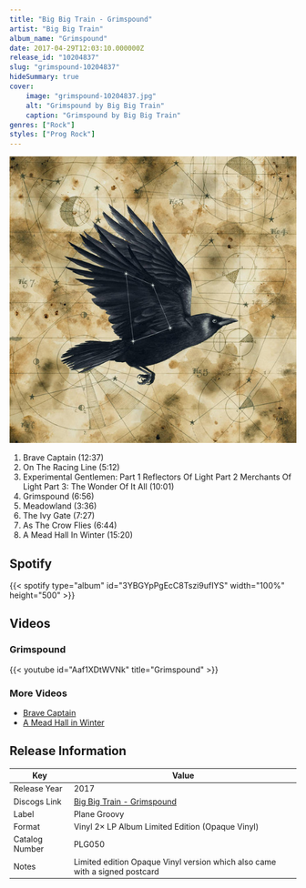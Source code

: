 ```yaml
---
title: "Big Big Train - Grimspound"
artist: "Big Big Train"
album_name: "Grimspound"
date: 2017-04-29T12:03:10.000000Z
release_id: "10204837"
slug: "grimspound-10204837"
hideSummary: true
cover:
    image: "grimspound-10204837.jpg"
    alt: "Grimspound by Big Big Train"
    caption: "Grimspound by Big Big Train"
genres: ["Rock"]
styles: ["Prog Rock"]
---
```


![Grimspound by Big Big Train](grimspound-10204837.jpg)

<!-- section break -->

1. Brave Captain (12:37)
2. On The Racing Line (5:12)
3. Experimental Gentlemen: Part 1 Reflectors Of Light Part 2 Merchants Of Light Part 3: The Wonder Of It All (10:01)
4. Grimspound (6:56)
5. Meadowland (3:36)
6. The Ivy Gate (7:27)
7. As The Crow Flies (6:44)
8. A Mead Hall In Winter (15:20)

<!-- section break -->


## Spotify
{{< spotify type="album" id="3YBGYpPgEcC8Tszi9ufIYS" width="100%" height="500" >}}



## Videos
### Grimspound
{{< youtube id="Aaf1XDtWVNk" title="Grimspound" >}}<br>

### More Videos

- [Brave Captain](https://www.youtube.com/watch?v=m8M6KG1e-jU)
- [A Mead Hall in Winter](https://www.youtube.com/watch?v=52lrA-D7aKA)


## Release Information
|  Key           | Value                                                |
| ---------------| ---------------------------------------------------- |
| Release Year   | 2017                                   |
| Discogs Link   | [Big Big Train - Grimspound](https://www.discogs.com/release/10204837-Big-Big-Train-Grimspound) |
| Label          | Plane Groovy |
| Format         | Vinyl 2× LP Album Limited Edition (Opaque Vinyl) |
| Catalog Number | PLG050 |
| Notes | Limited edition Opaque Vinyl version which also came with a signed postcard |